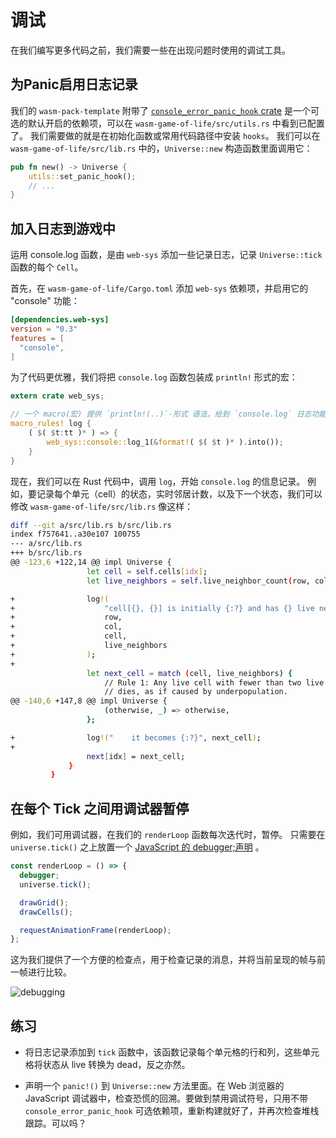 # 调试

在我们编写更多代码之前，我们需要一些在出现问题时使用的调试工具。

## 为Panic启用日志记录

我们的 `wasm-pack-template` 附带了 [`console_error_panic_hook` crate](https://github.com/rustwasm/console_error_panic_hook) 是一个可选的默认开启的依赖项，可以在 `wasm-game-of-life/src/utils.rs` 中看到已配置了。
我们需要做的就是在初始化函数或常用代码路径中安装 `hooks`。
我们可以在 `wasm-game-of-life/src/lib.rs` 中的，`Universe::new` 构造函数里面调用它：
```rust
pub fn new() -> Universe {
    utils::set_panic_hook();
    // ...
}
```

## 加入日志到游戏中

运用 console.log 函数，是由 `web-sys` 添加一些记录日志，记录 `Universe::tick` 函数的每个 `Cell`。

首先，在 `wasm-game-of-life/Cargo.toml` 添加 `web-sys` 依赖项，并启用它的 "console" 功能：

```toml
[dependencies.web-sys]
version = "0.3"
features = [
  "console",
]
```

为了代码更优雅，我们将把 `console.log` 函数包装成 `println!` 形式的宏：
```rust
extern crate web_sys;

// 一个 macro(宏) 提供 `println!(..)`-形式 语法，给到 `console.log` 日志功能.
macro_rules! log {
    ( $( $t:tt )* ) => {
        web_sys::console::log_1(&format!( $( $t )* ).into());
    }
}
```

现在，我们可以在 Rust 代码中，调用 `log`，开始 `console.log` 的信息记录。
例如，要记录每个单元（cell）的状态，实时邻居计数，以及下一个状态，我们可以修改 `wasm-game-of-life/src/lib.rs` 像这样：

```bash
diff --git a/src/lib.rs b/src/lib.rs
index f757641..a30e107 100755
--- a/src/lib.rs
+++ b/src/lib.rs
@@ -123,6 +122,14 @@ impl Universe {
                 let cell = self.cells[idx];
                 let live_neighbors = self.live_neighbor_count(row, col);

+                log!(
+                    "cell[{}, {}] is initially {:?} and has {} live neighbors",
+                    row,
+                    col,
+                    cell,
+                    live_neighbors
+                );
+
                 let next_cell = match (cell, live_neighbors) {
                     // Rule 1: Any live cell with fewer than two live neighbours
                     // dies, as if caused by underpopulation.
@@ -140,6 +147,8 @@ impl Universe {
                     (otherwise, _) => otherwise,
                 };

+                log!("    it becomes {:?}", next_cell);
+
                 next[idx] = next_cell;
             }
         }
```

## 在每个 Tick 之间用调试器暂停

例如，我们可用调试器，在我们的 `renderLoop` 函数每次迭代时，暂停。
只需要在 `universe.tick()` 之上放置一个 [JavaScript 的 debugger;声明](https://developer.mozilla.org/zh-CN/docs/Web/JavaScript/Reference/Statements/debugger) 。

```javascript
const renderLoop = () => {
  debugger;
  universe.tick();

  drawGrid();
  drawCells();

  requestAnimationFrame(renderLoop);
};
```

这为我们提供了一个方便的检查点，用于检查记录的消息，并将当前呈现的帧与前一帧进行比较。

![debugging](source/_posts/imagesosts/images/4.6debugging.png)

## 练习

- 将日志记录添加到 `tick` 函数中，该函数记录每个单元格的行和列，这些单元格将状态从 live 转换为 dead，反之亦然。


- 声明一个 `panic!()` 到 `Universe::new` 方法里面。在 Web 浏览器的 JavaScript 调试器中，检查恐慌的回溯。要做到禁用调试符号，只用不带 `console_error_panic_hook` 可选依赖项，重新构建就好了，并再次检查堆栈跟踪。可以吗？


